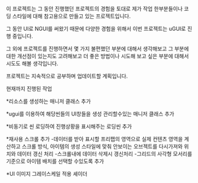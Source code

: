 
이 프로젝트는 그 동안 진행했던 프로젝트의 경험을 토대로 제가 작업 한부분들이나 코딩 스타일에 대해 참고용으로 만들고 있는 프로젝트입니다.

그 동안 UI로 NGUI를 써왔기 때문에 다양한 경험을 위해서 이번 프로젝트는 uGUI로 진행 중입니다. 

그 외에 프로젝트를 진행하면서 몇 가지 불편했던 부분에 대해서 생각해보고 그 부분에 대한 개선점이 있는지도 고려해보고 더 좋은 방법이나 시도해 보고 싶은 부분에 대해서 시도도 해볼 생각입니다. 

프로젝트는 지속적으로 공부하며 업데이트할 계획입니다.

현재까지 진행된 작업

*리소스를 생성하는 매니저 클래스 추가

*ugui를 이용하여 해당씬들의 UI창들을 생성 관리할수있는 매니저 클래스 추가

*비동기로 씬 로딩하여 진행상황을 표시해주는 로딩씬 추가

*재사용 스크롤 추가
  -데이터를 받아 표시할 프리팹의 영역으로 실제 컨텐츠 영역을 계산하고 스크롤 방식, 아이템의 생성 스타일에 맞춰 안보이는 오브젝트를 다시가져와 위치와 
  데이터 갱신 처리
  -스크롤내에 데이터 삭제시 갱신처리 
 -그리드의 사각형 모서리를 기준으로 아이템 배치를 선택할 수있도록 추가
 
 *UI 이미지 그레이스케일 적용 셰이더 
